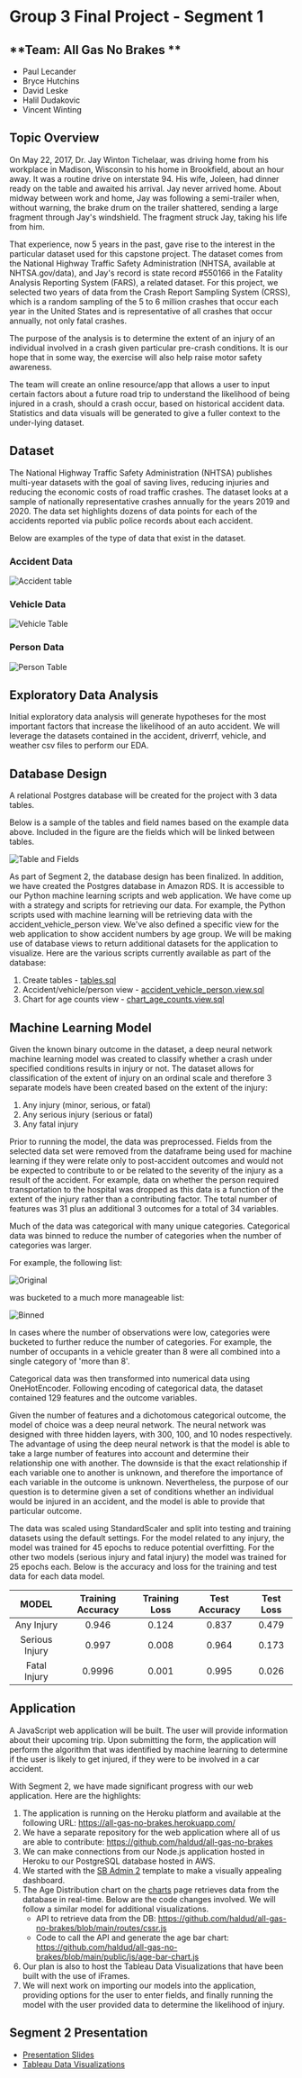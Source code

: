# **Group 3 Final Project - Segment 1**
## **Team: All Gas No Brakes **
 - Paul Lecander
 - Bryce Hutchins
 - David Leske
 - Halil Dudakovic
 - Vincent Winting

## **Topic Overview**
On May 22, 2017, Dr. Jay Winton Tichelaar, was driving home from his workplace in Madison, Wisconsin to his home in Brookfield, about an hour away. It was a routine drive on interstate 94. His wife, Joleen, had dinner ready on the table and awaited his arrival. Jay never arrived home. About midway between work and home, Jay was following a semi-trailer when, without warning, the brake drum on the trailer shattered, sending a large fragment through Jay's windshield. The fragment struck Jay, taking his life from him.

That experience, now 5 years in the past, gave rise to the interest in the particular dataset used for this capstone project. The dataset comes from the National Highway Traffic Safety Administration (NHTSA, available at NHTSA.gov/data), and Jay's record is state record #550166 in the Fatality Analysis Reporting System (FARS), a related dataset. For this project, we selected two years of data from the Crash Report Sampling System (CRSS), which is a random sampling of the 5 to 6 million crashes that occur each year in the United States and is representative of all crashes that occur annually, not only fatal crashes. 

The purpose of the analysis is to determine the extent of an injury of an individual involved in a crash given particular pre-crash conditions. It is our hope that in some way, the exercise will also help raise motor safety awareness. 

The team will create an online resource/app that allows a user to input certain factors about a future road trip to understand the likelihood of being injured in a crash, should a crash occur, based on historical accident data. Statistics and data visuals will be generated to give a fuller context to the under-lying dataset.

## **Dataset**

The National Highway Traffic Safety Administration (NHTSA) publishes multi-year datasets with the goal of saving lives, reducing injuries and reducing the economic costs of road traffic crashes. The dataset looks at a sample of nationally representative crashes annually for the years 2019 and 2020. The data set highlights dozens of data points for each of the accidents reported via public police records about each accident.


Below are examples of the type of data that exist in the dataset.

### Accident Data
![Accident table](Resources/Sample%20Data%20-%20Accident%20Table.png)

### Vehicle Data
![Vehicle Table](Resources/Sample%20Data%20-%20Vehicle%20Table.png)

### Person Data
![Person Table](Resources/Sample%20Data%20-%20Person%20Table.png)


## **Exploratory Data Analysis**
Initial exploratory data analysis will generate hypotheses for the most important factors that increase the likelihood of an auto accident. We will leverage the datasets contained in the accident, driverrf, vehicle, and weather csv files to perform our EDA.

## **Database Design**
A relational Postgres database will be created for the project with 3 data tables.

Below is a sample of the tables and field names based on the example data above. Included in the figure are the fields which will be linked between tables.

![Table and Fields](Resources/Table%20and%20Fields.png)

As part of Segment 2, the database design has been finalized. In addition, we have created the Postgres database in Amazon RDS. It is accessible to our Python machine learning scripts and web application. We have come up with a strategy and scripts for retrieving our data. For example, the Python scripts used with machine learning will be retrieving data with the accident_vehicle_person view. We've also defined a specific view for the web application to show accident numbers by age group. We will be making use of database views to return additional datasets for the application to visualize. Here are the various scripts currently available as part of the database:
1. Create tables - [tables.sql](database/tables.sql)
2. Accident/vehicle/person view - [accident_vehicle_person.view.sql](database/accident_vehicle_person.view.sql)
3. Chart for age counts view - [chart_age_counts.view.sql](database/chart_age_counts.view.sql)

## **Machine Learning Model**
Given the known binary outcome in the dataset, a deep neural network machine learning model was created to classify whether a crash under specified conditions results in injury or not. The dataset allows for classification of the extent of injury on an ordinal scale and therefore 3 separate models have been created based on the extent of the injury:

1. Any injury (minor, serious, or fatal)
2. Any serious injury (serious or fatal)
3. Any fatal injury

Prior to running the model, the data was preprocessed.  Fields from the selected data set were removed from the dataframe being used for machine learning if they were relate only to post-accident outcomes and would not be expected to contribute to or be related to the severity of the injury as a result of the accident. For example, data on whether the person required transportation to the hospital was dropped as this data is a function of the extent of the injury rather than a contributing factor. The total number of features was 31 plus an additional 3 outcomes for a total of 34 variables.

Much of the data was categorical with many unique categories. Categorical data was binned to reduce the number of categories when the number of categories was larger.

For example, the following list: 

![Original](/Resources/body%20style-orig.png)

was bucketed to a much more manageable list: 

![Binned](/Resources/body%20style-binned.png)

In cases where the number of observations were low, categories were bucketed to further reduce the number of categories. For example, the number of occupants in a vehicle greater than 8 were all combined into a single category of 'more than 8'.

Categorical data was then transformed into numerical data using OneHotEncoder. Following encoding of categorical data, the dataset contained 129 features and the outcome variables. 

Given the number of features and a dichotomous categorical outcome, the model of choice was a deep neural network. The neural network was designed with three hidden layers, with 300, 100, and 10 nodes respectively. The advantage of using the deep neural network is that the model is able to take a large number of features into account and determine their relationship one with another. The downside is that the exact relationship if each variable one to another is unknown, and therefore the importance of each variable in the outcome is unknown. Nevertheless, the purpose of our question is to determine given a set of conditions whether an individual would be injured in an accident, and the model is able to provide that particular outcome. 

The data was scaled using StandardScaler and split into testing and training datasets using the default settings. For the model related to any injury, the model was trained for 45 epochs to reduce potential overfitting. For the other two models (serious injury and fatal injury) the model was trained for 25 epochs each. Below is the accuracy and loss for the training and test data for each data model.

| MODEL| Training Accuracy | Training Loss | Test Accuracy | Test Loss |
| :---: | :---: | :---: | :---: | :---: |
| Any Injury| 0.946 | 0.124 | 0.837 | 0.479 |
| Serious Injury| 0.997 | 0.008 | 0.964 | 0.173 |
| Fatal Injury| 0.9996 | 0.001 | 0.995 | 0.026 |


## **Application**
A JavaScript web application will be built. The user will provide information about their upcoming trip. Upon submitting the form, the application will perform the algorithm that was identified by machine learning to determine if the user is likely to get injured, if they were to be involved in a car accident.

With Segment 2, we have made significant progress with our web application. Here are the highlights:
1. The application is running on the Heroku platform and available at the following URL: https://all-gas-no-brakes.herokuapp.com/
2. We have a separate repository for the web application where all of us are able to contribute: https://github.com/haldud/all-gas-no-brakes
3. We can make connections from our Node.js application hosted in Heroku to our PostgreSQL database hosted in AWS.
4. We started with the [SB Admin 2](https://startbootstrap.com/theme/sb-admin-2) template to make a visually appealing dashboard.
5. The Age Distribution chart on the [charts](https://all-gas-no-brakes.herokuapp.com/charts.html) page retrieves data from the database in real-time. Below are the code changes involved. We will follow a similar model for additional visualizations.
   - API to retrieve data from the DB: https://github.com/haldud/all-gas-no-brakes/blob/main/routes/cssr.js
   - Code to call the API and generate the age bar chart: https://github.com/haldud/all-gas-no-brakes/blob/main/public/js/age-bar-chart.js
6. Our plan is also to host the Tableau Data Visualizations that have been built with the use of iFrames.
7. We will next work on importing our models into the application, providing options for the user to enter fields, and finally running the model with the user provided data to determine the likelihood of injury.


## **Segment 2 Presentation**
- [Presentation Slides](https://docs.google.com/presentation/d/1URjk4n8VrBYf9L2TYbccmTs8W7xYa4aCZMgLYnsPvqM/edit#slide=id.g12c84bcea79_0_43)
- [Tableau Data Visualizations](https://public.tableau.com/app/profile/bryce.hutchins/viz/Final_project_16530196613110/Monthsbar)
